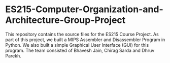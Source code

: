 # ES215-Computer-Organization-and-Architecture-Group-Project
This repository contains the source files for the ES215 Course Project. As part of this project, we built a MIPS Assembler and Disassembler Program in Python. We also built a simple Graphical User Interface (GUI) for this program. The team consisted of Bhavesh Jain, Chirag Sarda and Dhruv Parekh.
